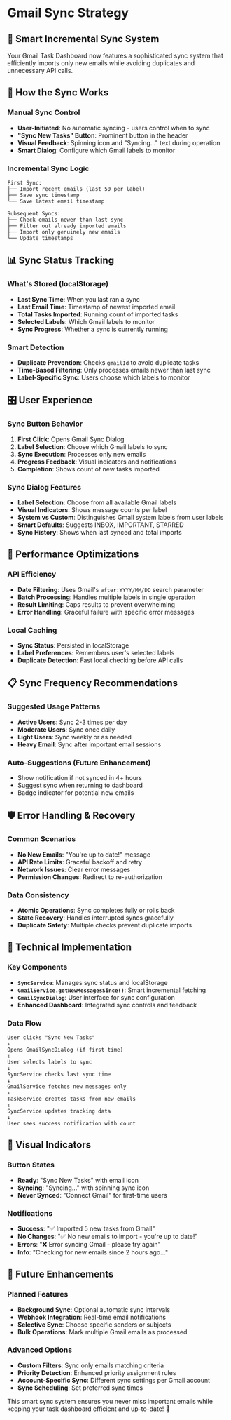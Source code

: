 # Gmail Sync Strategy

## 🔄 **Smart Incremental Sync System**

Your Gmail Task Dashboard now features a sophisticated sync system that efficiently imports only new emails while avoiding duplicates and unnecessary API calls.

## 🎯 **How the Sync Works**

### **Manual Sync Control**
- **User-Initiated**: No automatic syncing - users control when to sync
- **"Sync New Tasks" Button**: Prominent button in the header
- **Visual Feedback**: Spinning icon and "Syncing..." text during operation
- **Smart Dialog**: Configure which Gmail labels to monitor

### **Incremental Sync Logic**
```
First Sync:
├── Import recent emails (last 50 per label)
├── Save sync timestamp
└── Save latest email timestamp

Subsequent Syncs:
├── Check emails newer than last sync
├── Filter out already imported emails
├── Import only genuinely new emails
└── Update timestamps
```

## 📊 **Sync Status Tracking**

### **What's Stored (localStorage)**
- **Last Sync Time**: When you last ran a sync
- **Last Email Time**: Timestamp of newest imported email
- **Total Tasks Imported**: Running count of imported tasks
- **Selected Labels**: Which Gmail labels to monitor
- **Sync Progress**: Whether a sync is currently running

### **Smart Detection**
- **Duplicate Prevention**: Checks `gmailId` to avoid duplicate tasks
- **Time-Based Filtering**: Only processes emails newer than last sync
- **Label-Specific Sync**: Users choose which labels to monitor

## 🎛️ **User Experience**

### **Sync Button Behavior**
1. **First Click**: Opens Gmail Sync Dialog
2. **Label Selection**: Choose which Gmail labels to sync
3. **Sync Execution**: Processes only new emails
4. **Progress Feedback**: Visual indicators and notifications
5. **Completion**: Shows count of new tasks imported

### **Sync Dialog Features**
- **Label Selection**: Choose from all available Gmail labels
- **Visual Indicators**: Shows message counts per label
- **System vs Custom**: Distinguishes Gmail system labels from user labels
- **Smart Defaults**: Suggests INBOX, IMPORTANT, STARRED
- **Sync History**: Shows when last synced and total imports

## 🚀 **Performance Optimizations**

### **API Efficiency**
- **Date Filtering**: Uses Gmail's `after:YYYY/MM/DD` search parameter
- **Batch Processing**: Handles multiple labels in single operation
- **Result Limiting**: Caps results to prevent overwhelming
- **Error Handling**: Graceful failure with specific error messages

### **Local Caching**
- **Sync Status**: Persisted in localStorage
- **Label Preferences**: Remembers user's selected labels
- **Duplicate Detection**: Fast local checking before API calls

## 📋 **Sync Frequency Recommendations**

### **Suggested Usage Patterns**
- **Active Users**: Sync 2-3 times per day
- **Moderate Users**: Sync once daily
- **Light Users**: Sync weekly or as needed
- **Heavy Email**: Sync after important email sessions

### **Auto-Suggestions** (Future Enhancement)
- Show notification if not synced in 4+ hours
- Suggest sync when returning to dashboard
- Badge indicator for potential new emails

## 🛡️ **Error Handling & Recovery**

### **Common Scenarios**
- **No New Emails**: "You're up to date!" message
- **API Rate Limits**: Graceful backoff and retry
- **Network Issues**: Clear error messages
- **Permission Changes**: Redirect to re-authorization

### **Data Consistency**
- **Atomic Operations**: Sync completes fully or rolls back
- **State Recovery**: Handles interrupted syncs gracefully
- **Duplicate Safety**: Multiple checks prevent duplicate imports

## 🔧 **Technical Implementation**

### **Key Components**
- **`SyncService`**: Manages sync status and localStorage
- **`GmailService.getNewMessagesSince()`**: Smart incremental fetching
- **`GmailSyncDialog`**: User interface for sync configuration
- **Enhanced Dashboard**: Integrated sync controls and feedback

### **Data Flow**
```
User clicks "Sync New Tasks"
↓
Opens GmailSyncDialog (if first time)
↓
User selects labels to sync
↓
SyncService checks last sync time
↓
GmailService fetches new messages only
↓
TaskService creates tasks from new emails
↓
SyncService updates tracking data
↓
User sees success notification with count
```

## 🎨 **Visual Indicators**

### **Button States**
- **Ready**: "Sync New Tasks" with email icon
- **Syncing**: "Syncing..." with spinning sync icon
- **Never Synced**: "Connect Gmail" for first-time users

### **Notifications**
- **Success**: "✅ Imported 5 new tasks from Gmail"
- **No Changes**: "✅ No new emails to import - you're up to date!"
- **Errors**: "❌ Error syncing Gmail - please try again"
- **Info**: "Checking for new emails since 2 hours ago..."

## 🔮 **Future Enhancements**

### **Planned Features**
- **Background Sync**: Optional automatic sync intervals
- **Webhook Integration**: Real-time email notifications
- **Selective Sync**: Choose specific senders or subjects
- **Bulk Operations**: Mark multiple Gmail emails as processed

### **Advanced Options**
- **Custom Filters**: Sync only emails matching criteria
- **Priority Detection**: Enhanced priority assignment rules
- **Account-Specific Sync**: Different sync settings per Gmail account
- **Sync Scheduling**: Set preferred sync times

This smart sync system ensures you never miss important emails while keeping your task dashboard efficient and up-to-date! 🚀